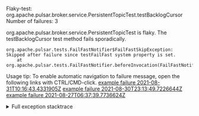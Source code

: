         
Flaky-test: org.apache.pulsar.broker.service.PersistentTopicTest.testBacklogCursor
Number of failures: 3

org.apache.pulsar.broker.service.PersistentTopicTest is flaky. The testBacklogCursor test method fails sporadically.

```
org.apache.pulsar.tests.FailFastNotifier$FailFastSkipException: Skipped after failure since testFailFast system property is set.
	at org.apache.pulsar.tests.FailFastNotifier.beforeInvocation(FailFastNotifier.java:88)

```

Usage tip: To enable automatic navigation to failure message, open the following links with CTRL/CMD-click.
[example failure 2021-08-31T10:16:43.4331905Z](https://github.com/apache/pulsar/runs/3471501156?check_suite_focus=true#step:10:2243)
[example failure 2021-08-30T23:13:49.7226644Z](https://github.com/apache/pulsar/runs/3467152431?check_suite_focus=true#step:9:1555)
[example failure 2021-08-27T06:37:39.7736624Z](https://github.com/apache/pulsar/runs/3440411059?check_suite_focus=true#step:9:3477)


<details>
<summary>Full exception stacktrace</summary>
<code><pre>
org.apache.pulsar.tests.FailFastNotifier$FailFastSkipException: Skipped after failure since testFailFast system property is set.
	at org.apache.pulsar.tests.FailFastNotifier.beforeInvocation(FailFastNotifier.java:88)

</pre></code>
</details>

